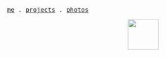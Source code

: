 
<p align="center">
  <samp>
    <a href="https://atlaxt.me">me</a> .
    <a href="https://atlaxt.me/projects">projects</a> .
    <a href="https://atlaxt.me/photos">photos</a> 
  </samp>
</p>

<a href="https://atlaxt.me" target="_blank" >
  <img 
  src="./assets/sign_white.png"  
  align="right" 
  height="70" 
  width="70"
  />
</a>

<!--
[![Atlas Yigit Aydin](https://img.shields.io/badge/-atlaxt.me-181717?style=flat&logo=clubhouse&logoColor=white)](https://atlaxt.me)
-->

<!--
[![InkHub](https://img.shields.io/badge/-InkHub-181717?style=flat&logo=taichilang&logoColor=white)](https://inkhub.atlaxt.me)
[![KoiJs](https://img.shields.io/badge/-koijs-181717?style=flat&logo=taichilang&logoColor=white)](https://koijs.com)
[![ApiKoi](https://img.shields.io/badge/-apikoi-181717?style=flat&logo=taichilang&logoColor=white)](https://apikoi.com)
[![imoji](https://img.shields.io/badge/-imoji-181717?style=flat&logo=taichilang&logoColor=white)](https://imoji.co)
[![Git101](https://img.shields.io/badge/-git101-181717?style=flat&logo=taichilang&logoColor=white)](https://git101.atlaxt.me)
[![100 css](https://img.shields.io/badge/-100css-181717?style=flat&logo=taichilang&logoColor=white)](https://100-css.atlaxt.me)
-->

<!--
###
![Vue.js](https://img.shields.io/badge/vue.js-%2335495e.svg?style=for-the-badge&logo=vuedotjs&logoColor=%234FC08D) 
![Nuxt JS](https://img.shields.io/badge/Nuxt-002E3B?style=for-the-badge&logo=nuxt.js&logoColor=#00DC82) 
![TypeScript](https://img.shields.io/badge/typescript-%23007ACC.svg?style=for-the-badge&logo=typescript&logoColor=white) 
![TailwindCSS](https://img.shields.io/badge/tailwindcss-%2338B2AC.svg?style=for-the-badge&logo=tailwind-css&logoColor=white)
![React](https://img.shields.io/badge/react-%2320232a.svg?style=for-the-badge&logo=react&logoColor=%2361DAFB) 
![Next JS](https://img.shields.io/badge/Next-black?style=for-the-badge&logo=next.js&logoColor=white) 
![React Native](https://img.shields.io/badge/react_native-%2320232a.svg?style=for-the-badge&logo=react&logoColor=%2361DAFB) 
![Expo](https://img.shields.io/badge/expo-%2320232a.svg?style=for-the-badge&logo=expo&logoColor=%2361DAFB) 
![Dart](https://img.shields.io/badge/dart-%230175C2.svg?style=for-the-badge&logo=dart&logoColor=white) 
![Flutter](https://img.shields.io/badge/Flutter-%2302569B.svg?style=for-the-badge&logo=Flutter&logoColor=white) 
![JavaScript](https://img.shields.io/badge/javascript-%23323330.svg?style=for-the-badge&logo=javascript&logoColor=%23F7DF1E) 
![Chart.js](https://img.shields.io/badge/chart.js-F5788D.svg?style=for-the-badge&logo=chart.js&logoColor=white) 
![HTML5](https://img.shields.io/badge/html5-%23E34F26.svg?style=for-the-badge&logo=html5&logoColor=white)
![CSS3](https://img.shields.io/badge/css3-%231572B6.svg?style=for-the-badge&logo=css3&logoColor=white) 
![Firebase](https://img.shields.io/badge/firebase-a08021?style=for-the-badge&logo=firebase&logoColor=ffcd34) 
![Vite](https://img.shields.io/badge/vite-%23646CFF.svg?style=for-the-badge&logo=vite&logoColor=white) 
![Vercel](https://img.shields.io/badge/vercel-%23000000.svg?style=for-the-badge&logo=vercel&logoColor=white)
-->


<!--
[![Instagram](https://img.shields.io/badge/Instagram-%23E4405F.svg?logo=Instagram&logoColor=white)](https://instagram.com/atlas.y.a) 
[![LinkedIn](https://img.shields.io/badge/LinkedIn-%230077B5.svg?logo=linkedin&logoColor=white)](https://linkedin.com/in/atlaxt) 
[![Medium](https://img.shields.io/badge/Medium-12100E?logo=medium&logoColor=white)](https://medium.com/@atlaxt) 
[![email](https://img.shields.io/badge/Email-D14836?logo=gmail&logoColor=white)](mailto:atlasyigitaydin@gmail.com) 
-->



















